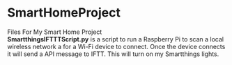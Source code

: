 # SmartHomeProject
Files For My Smart Home Project<BR>
<B>SmartthingsIFTTTScript.py</B> is a script to run a Raspberry Pi to scan a local wireless network a for a Wi-Fi device to connect. Once the device connects it will send a API message to IFTT. This will turn on my Smartthings lights.
